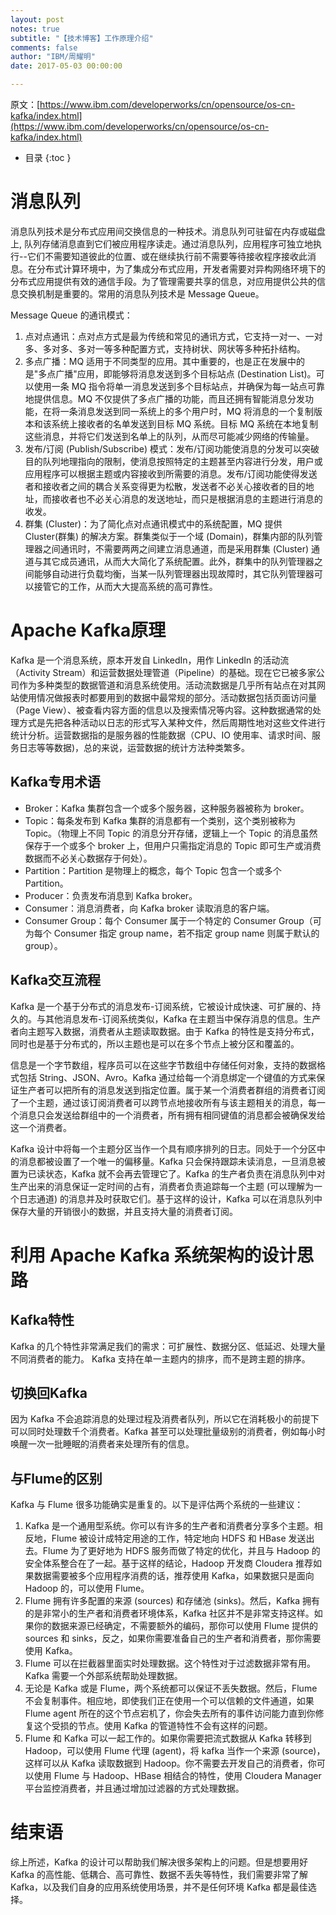 ```yaml
---
layout: post
notes: true
subtitle: "【技术博客】工作原理介绍"
comments: false
author: "IBM/周耀明"
date: 2017-05-03 00:00:00

---
```



原文：[https://www.ibm.com/developerworks/cn/opensource/os-cn-kafka/index.html](https://www.ibm.com/developerworks/cn/opensource/os-cn-kafka/index.html)

*   目录
{:toc }

# 消息队列

消息队列技术是分布式应用间交换信息的一种技术。消息队列可驻留在内存或磁盘上, 队列存储消息直到它们被应用程序读走。通过消息队列，应用程序可独立地执行--它们不需要知道彼此的位置、或在继续执行前不需要等待接收程序接收此消息。在分布式计算环境中，为了集成分布式应用，开发者需要对异构网络环境下的分布式应用提供有效的通信手段。为了管理需要共享的信息，对应用提供公共的信息交换机制是重要的。常用的消息队列技术是 Message Queue。

Message Queue 的通讯模式：

1.	点对点通讯：点对点方式是最为传统和常见的通讯方式，它支持一对一、一对多、多对多、多对一等多种配置方式，支持树状、网状等多种拓扑结构。
2.	多点广播：MQ 适用于不同类型的应用。其中重要的，也是正在发展中的是"多点广播"应用，即能够将消息发送到多个目标站点 (Destination List)。可以使用一条 MQ 指令将单一消息发送到多个目标站点，并确保为每一站点可靠地提供信息。MQ 不仅提供了多点广播的功能，而且还拥有智能消息分发功能，在将一条消息发送到同一系统上的多个用户时，MQ 将消息的一个复制版本和该系统上接收者的名单发送到目标 MQ 系统。目标 MQ 系统在本地复制这些消息，并将它们发送到名单上的队列，从而尽可能减少网络的传输量。
3.	发布/订阅 (Publish/Subscribe) 模式：发布/订阅功能使消息的分发可以突破目的队列地理指向的限制，使消息按照特定的主题甚至内容进行分发，用户或应用程序可以根据主题或内容接收到所需要的消息。发布/订阅功能使得发送者和接收者之间的耦合关系变得更为松散，发送者不必关心接收者的目的地址，而接收者也不必关心消息的发送地址，而只是根据消息的主题进行消息的收发。
4.	群集 (Cluster)：为了简化点对点通讯模式中的系统配置，MQ 提供 Cluster(群集) 的解决方案。群集类似于一个域 (Domain)，群集内部的队列管理器之间通讯时，不需要两两之间建立消息通道，而是采用群集 (Cluster) 通道与其它成员通讯，从而大大简化了系统配置。此外，群集中的队列管理器之间能够自动进行负载均衡，当某一队列管理器出现故障时，其它队列管理器可以接管它的工作，从而大大提高系统的高可靠性。

# Apache Kafka原理

Kafka 是一个消息系统，原本开发自 LinkedIn，用作 LinkedIn 的活动流（Activity Stream）和运营数据处理管道（Pipeline）的基础。现在它已被多家公司作为多种类型的数据管道和消息系统使用。活动流数据是几乎所有站点在对其网站使用情况做报表时都要用到的数据中最常规的部分。活动数据包括页面访问量（Page View）、被查看内容方面的信息以及搜索情况等内容。这种数据通常的处理方式是先把各种活动以日志的形式写入某种文件，然后周期性地对这些文件进行统计分析。运营数据指的是服务器的性能数据（CPU、IO 使用率、请求时间、服务日志等等数据)，总的来说，运营数据的统计方法种类繁多。

## Kafka专用术语

*	Broker：Kafka 集群包含一个或多个服务器，这种服务器被称为 broker。
*	Topic：每条发布到 Kafka 集群的消息都有一个类别，这个类别被称为 Topic。（物理上不同 Topic 的消息分开存储，逻辑上一个 Topic 的消息虽然保存于一个或多个 broker 上，但用户只需指定消息的 Topic 即可生产或消费数据而不必关心数据存于何处）。
*	Partition：Partition 是物理上的概念，每个 Topic 包含一个或多个 Partition。
*	Producer：负责发布消息到 Kafka broker。
*	Consumer：消息消费者，向 Kafka broker 读取消息的客户端。
*	Consumer Group：每个 Consumer 属于一个特定的 Consumer Group（可为每个 Consumer 指定 group name，若不指定 group name 则属于默认的 group）。

## Kafka交互流程

Kafka 是一个基于分布式的消息发布-订阅系统，它被设计成快速、可扩展的、持久的。与其他消息发布-订阅系统类似，Kafka 在主题当中保存消息的信息。生产者向主题写入数据，消费者从主题读取数据。由于 Kafka 的特性是支持分布式，同时也是基于分布式的，所以主题也是可以在多个节点上被分区和覆盖的。

信息是一个字节数组，程序员可以在这些字节数组中存储任何对象，支持的数据格式包括 String、JSON、Avro。Kafka 通过给每一个消息绑定一个键值的方式来保证生产者可以把所有的消息发送到指定位置。属于某一个消费者群组的消费者订阅了一个主题，通过该订阅消费者可以跨节点地接收所有与该主题相关的消息，每一个消息只会发送给群组中的一个消费者，所有拥有相同键值的消息都会被确保发给这一个消费者。

Kafka 设计中将每一个主题分区当作一个具有顺序排列的日志。同处于一个分区中的消息都被设置了一个唯一的偏移量。Kafka 只会保持跟踪未读消息，一旦消息被置为已读状态，Kafka 就不会再去管理它了。Kafka 的生产者负责在消息队列中对生产出来的消息保证一定时间的占有，消费者负责追踪每一个主题 (可以理解为一个日志通道) 的消息并及时获取它们。基于这样的设计，Kafka 可以在消息队列中保存大量的开销很小的数据，并且支持大量的消费者订阅。

# 利用 Apache Kafka 系统架构的设计思路

## Kafka特性

Kafka 的几个特性非常满足我们的需求：可扩展性、数据分区、低延迟、处理大量不同消费者的能力。 Kafka 支持在单一主题内的排序，而不是跨主题的排序。

## 切换回Kafka

因为 Kafka 不会追踪消息的处理过程及消费者队列，所以它在消耗极小的前提下可以同时处理数千个消费者。Kafka 甚至可以处理批量级别的消费者，例如每小时唤醒一次一批睡眠的消费者来处理所有的信息。

## 与Flume的区别

Kafka 与 Flume 很多功能确实是重复的。以下是评估两个系统的一些建议：

1.	Kafka 是一个通用型系统。你可以有许多的生产者和消费者分享多个主题。相反地，Flume 被设计成特定用途的工作，特定地向 HDFS 和 HBase 发送出去。Flume 为了更好地为 HDFS 服务而做了特定的优化，并且与 Hadoop 的安全体系整合在了一起。基于这样的结论，Hadoop 开发商 Cloudera 推荐如果数据需要被多个应用程序消费的话，推荐使用 Kafka，如果数据只是面向 Hadoop 的，可以使用 Flume。
2.	Flume 拥有许多配置的来源 (sources) 和存储池 (sinks)。然后，Kafka 拥有的是非常小的生产者和消费者环境体系，Kafka 社区并不是非常支持这样。如果你的数据来源已经确定，不需要额外的编码，那你可以使用 Flume 提供的 sources 和 sinks，反之，如果你需要准备自己的生产者和消费者，那你需要使用 Kafka。
3.	Flume 可以在拦截器里面实时处理数据。这个特性对于过滤数据非常有用。Kafka 需要一个外部系统帮助处理数据。
4.	无论是 Kafka 或是 Flume，两个系统都可以保证不丢失数据。然后，Flume 不会复制事件。相应地，即使我们正在使用一个可以信赖的文件通道，如果 Flume agent 所在的这个节点宕机了，你会失去所有的事件访问能力直到你修复这个受损的节点。使用 Kafka 的管道特性不会有这样的问题。
5.	Flume 和 Kafka 可以一起工作的。如果你需要把流式数据从 Kafka 转移到 Hadoop，可以使用 Flume 代理 (agent)，将 kafka 当作一个来源 (source)，这样可以从 Kafka 读取数据到 Hadoop。你不需要去开发自己的消费者，你可以使用 Flume 与 Hadoop、HBase 相结合的特性，使用 Cloudera Manager 平台监控消费者，并且通过增加过滤器的方式处理数据。

# 结束语

综上所述，Kafka 的设计可以帮助我们解决很多架构上的问题。但是想要用好 Kafka 的高性能、低耦合、高可靠性、数据不丢失等特性，我们需要非常了解 Kafka，以及我们自身的应用系统使用场景，并不是任何环境 Kafka 都是最佳选择。